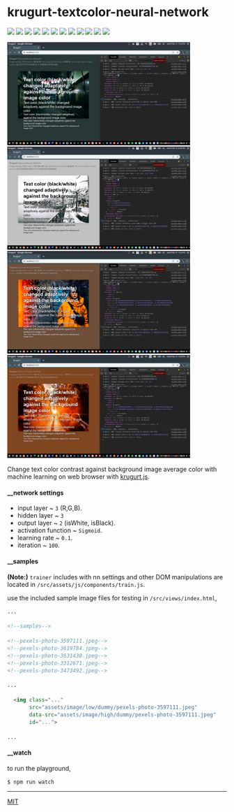 # krugurt-textcolor-neural-network

<p align="left">
  <img src="https://badgen.net/github/release/loouislow81/krugurt-textcolor-neural-network">
  <img src="https://badgen.net/github/releases/loouislow81/krugurt-textcolor-neural-network">
  <img src="https://badgen.net/github/assets-dl/loouislow81/krugurt-textcolor-neural-network">
  <img src="https://badgen.net/github/branches/loouislow81/krugurt-textcolor-neural-network">
  <img src="https://badgen.net/github/forks/loouislow81/krugurt-textcolor-neural-network">
  <img src="https://badgen.net/github/stars/loouislow81/krugurt-textcolor-neural-network">
  <img src="https://badgen.net/github/watchers/loouislow81/krugurt-textcolor-neural-network">
  <img src="https://badgen.net/github/tag/loouislow81/krugurt-textcolor-neural-network">
  <img src="https://badgen.net/github/commits/loouislow81/krugurt-textcolor-neural-network">
  <img src="https://badgen.net/github/last-commit/loouislow81/krugurt-textcolor-neural-network">
  <img src="https://badgen.net/github/contributors/loouislow81/krugurt-textcolor-neural-network">
  <img src="https://badgen.net/github/license/loouislow81/krugurt-textcolor-neural-network">
</p>

<p align="left">
  <img src="Screenshot_01.png" width="420">
  <img src="Screenshot_02.png" width="420">
  <img src="Screenshot_03.png" width="420">
  <img src="Screenshot_04.png" width="420">
</p>

Change text color contrast against background image average color with machine learning on web browser with [krugurt.js](https://github.com/loouislow81/krugurt).



#### __network settings

- input layer ~ `3` (R,G,B).
- hidden layer ~ `3`
- output layer ~ `2` (isWhite, isBlack).
- activation function ~ `Sigmoid`.
- learning rate ~ `0.1`.
- iteration ~ `100`.

#### __samples

**(Note:)** `trainer` includes with nn settings and other DOM manipulations are located in `/src/assets/js/components/train.js`.

use the included sample image files for testing in `/src/views/index.html`,

```html
...

<!--samples-->

<!--pexels-photo-3597111.jpeg-->
<!--pexels-photo-3619784.jpeg-->
<!--pexels-photo-3631430.jpeg-->
<!--pexels-photo-3312671.jpeg-->
<!--pexels-photo-3473492.jpeg-->

...

  <img class="..."
       src="assets/image/low/dummy/pexels-photo-3597111.jpeg"
       data-src="assets/image/high/dummy/pexels-photo-3597111.jpeg"
       id="...">

...
```

#### __watch

to run the playground,

```bash
$ npm run watch
```

---

[MIT](https://github.com/loouislow81/krugurt-textcolor-neural-network/blob/master/LICENSE)